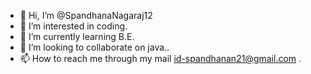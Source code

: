 - 👋 Hi, I’m @SpandhanaNagaraj12
- 👀 I’m interested in coding.
- 🌱 I’m currently learning B.E.
- 💞️ I’m looking to collaborate on java..
- 📫 How to reach me through my mail id-spandhanan21@gmail.com
.

<!---
SpandhanaNagaraj12/SpandhanaNagaraj12 is a ✨ special ✨ repository because its `README.md` (this file) appears on your GitHub profile.
You can click the Preview link to take a look at your changes.
--->
